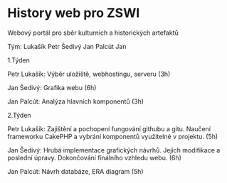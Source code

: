 # History web pro ZSWI

Webový portál pro sběr kulturních a historických artefaktů

Tým:
Lukašík Petr
Šedivý Jan
Palcút Jan

1.Týden

Petr Lukašík: 
Výběr uložiště, webhostingu, serveru (3h)

Jan Šedivý:
Grafika webu (6h)

Jan Palcút: 
Analýza hlavních komponentů (3h)


2.Týden

Petr Lukašík: 
Zajištění a pochopení fungování githubu a gitu. Naučení frameworku CakePHP a vybrání komponentů využitelné v projektu. (5h)

Jan Šedivý:
Hrubá implementace grafických návrhů. Jejich modifikace a poslední úpravy. Dokončování finálního vzhledu webu. (6h)

Jan Palcút: 
Návrh databáze, ERA diagram (5h)
